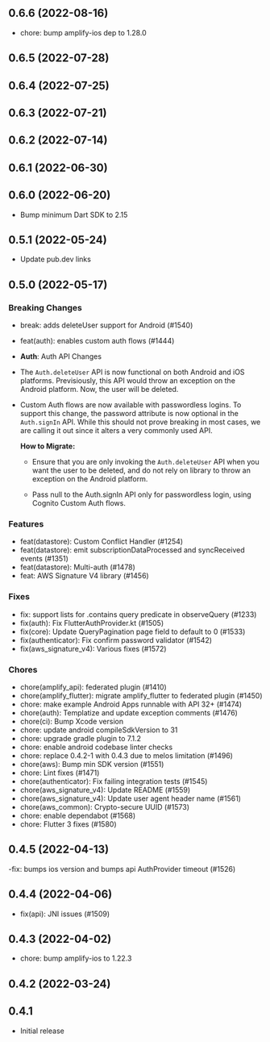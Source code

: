 ## 0.6.6 (2022-08-16)

- chore: bump amplify-ios dep to 1.28.0

## 0.6.5 (2022-07-28)

## 0.6.4 (2022-07-25)

## 0.6.3 (2022-07-21)

## 0.6.2 (2022-07-14)

## 0.6.1 (2022-06-30)

## 0.6.0 (2022-06-20)

- Bump minimum Dart SDK to 2.15

## 0.5.1 (2022-05-24)

- Update pub.dev links

## 0.5.0 (2022-05-17)

### Breaking Changes

- break: adds deleteUser support for Android (#1540)
- feat(auth): enables custom auth flows (#1444)

- **Auth**: Auth API Changes

- The `Auth.deleteUser` API is now functional on both Android and iOS platforms. Previsiously, this API would throw an exception on the Android platform. Now, the user will be deleted.

- Custom Auth flows are now available with passwordless logins. To support this change, the password attribute is now optional in the `Auth.signIn` API. While this should not prove breaking in most cases, we are calling it out since it alters a very commonly used API.

  **How to Migrate:**

  - Ensure that you are only invoking the `Auth.deleteUser` API when you want the user to be deleted, and do not rely on library to throw an exception on the Android platform.

  - Pass null to the Auth.signIn API only for passwordless login, using Cognito Custom Auth flows.

### Features

- feat(datastore): Custom Conflict Handler (#1254)
- feat(datastore): emit subscriptionDataProcessed and syncReceived events (#1351)
- feat(datastore): Multi-auth (#1478)
- feat: AWS Signature V4 library (#1456)

### Fixes

- fix: support lists for .contains query predicate in observeQuery (#1233)
- fix(auth): Fix FlutterAuthProvider.kt (#1505)
- fix(core): Update QueryPagination page field to default to 0 (#1533)
- fix(authenticator): Fix confirm password validator (#1542)
- fix(aws_signature_v4): Various fixes (#1572)

### Chores

- chore(amplify_api): federated plugin (#1410)
- chore(amplify_flutter): migrate amplify_flutter to federated plugin (#1450)
- chore: make example Android Apps runnable with API 32+ (#1474)
- chore(auth): Templatize and update exception comments (#1476)
- chore(ci): Bump Xcode version
- chore: update android compileSdkVersion to 31
- chore: upgrade gradle plugin to 7.1.2
- chore: enable android codebase linter checks
- chore: replace 0.4.2-1 with 0.4.3 due to melos limitation (#1496)
- chore(aws): Bump min SDK version (#1551)
- chore: Lint fixes (#1471)
- chore(authenticator): Fix failing integration tests (#1545)
- chore(aws_signature_v4): Update README (#1559)
- chore(aws_signature_v4): Update user agent header name (#1561)
- chore(aws_common): Crypto-secure UUID (#1573)
- chore: enable dependabot (#1568)
- chore: Flutter 3 fixes (#1580)

## 0.4.5 (2022-04-13)

-fix: bumps ios version and bumps api AuthProvider timeout (#1526)

## 0.4.4 (2022-04-06)

- fix(api): JNI issues (#1509)

## 0.4.3 (2022-04-02)

- chore: bump amplify-ios to 1.22.3

## 0.4.2 (2022-03-24)

## 0.4.1

- Initial release
